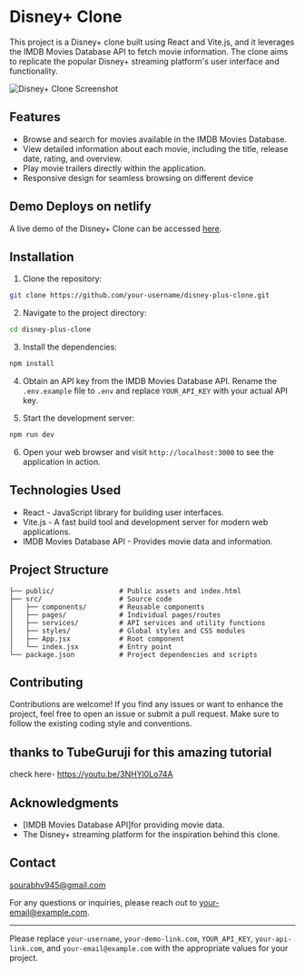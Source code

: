 # Disney+ Clone

This project is a Disney+ clone built using React and Vite.js, and it leverages the IMDB Movies Database API to fetch movie information. The clone aims to replicate the popular Disney+ streaming platform's user interface and functionality.

![Disney+ Clone Screenshot](screenshot.png)

## Features

- Browse and search for movies available in the IMDB Movies Database.
- View detailed information about each movie, including the title, release date, rating, and overview.
- Play movie trailers directly within the application.
- Responsive design for seamless browsing on different device

## Demo Deploys on netlify

A live demo of the Disney+ Clone can be accessed [here](https://rad-youtiao-402d92.netlify.app/).

## Installation

1. Clone the repository:

```bash
git clone https://github.com/your-username/disney-plus-clone.git
```

2. Navigate to the project directory:

```bash
cd disney-plus-clone
```

3. Install the dependencies:

```bash
npm install
```

4. Obtain an API key from the IMDB Movies Database API. Rename the `.env.example` file to `.env` and replace `YOUR_API_KEY` with your actual API key.

5. Start the development server:

```bash
npm run dev
```

6. Open your web browser and visit `http://localhost:3000` to see the application in action.

## Technologies Used

- React - JavaScript library for building user interfaces.
- Vite.js - A fast build tool and development server for modern web applications.
- IMDB Movies Database API - Provides movie data and information.

## Project Structure

```plaintext
├── public/                # Public assets and index.html
├── src/                   # Source code
│   ├── components/        # Reusable components
│   ├── pages/             # Individual pages/routes
│   ├── services/          # API services and utility functions
│   ├── styles/            # Global styles and CSS modules
│   ├── App.jsx            # Root component
│   └── index.jsx          # Entry point
└── package.json           # Project dependencies and scripts
```

## Contributing

Contributions are welcome! If you find any issues or want to enhance the project, feel free to open an issue or submit a pull request. Make sure to follow the existing coding style and conventions.

## thanks to TubeGuruji for this amazing tutorial 
check here- https://youtu.be/3NHYl0Lo74A

## Acknowledgments

- [IMDB Movies Database API]for providing movie data.
- The Disney+ streaming platform for the inspiration behind this clone.

## Contact
sourabhv945@gmail.com

For any questions or inquiries, please reach out to [your-email@example.com](mailto:your-email@example.com).

---
Please replace `your-username`, `your-demo-link.com`, `YOUR_API_KEY`, `your-api-link.com`, and `your-email@example.com` with the appropriate values for your project.
